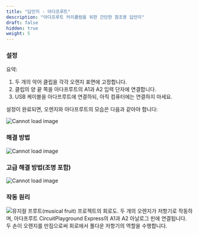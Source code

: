 ```yaml
---
title: "답안지 - 아다프루트"
description: "아다프루트 커리큘럼을 위한 간단한 참조용 답안지"
draft: false
hidden: true
weight: 5
---
```


### 설정
요약:
1. 두 개의 악어 클립을 각각 오렌지 표면에 고정합니다. 
2. 클립의 양 끝 쪽을 아다프루트의 A1과 A2 입력 단자에 연결합니다.
3. USB 케이블을 아다프루트에 연결하되, 아직 컴퓨터에는 연결하지 마세요.

설정이 완료되면, 오렌지와 아다프루트의 모습은 다음과 같아야 합니다:

![Cannot load image](../img/setupOverview.png?classes=border,shadow)

### 해결 방법
![Cannot load image](../img/adafruit-basic-solution.png?classes=border,shadow)

### 고급 해결 방법(조명 포함)
![Cannot load image](../img/adafruit-complex-solution.png?classes=border,shadow)

### 작동 원리
![뮤지컬 프루트(musical fruit) 프로젝트의 회로도. 두 개의 오렌지가 저항기로 작동하며, 아다프루트 CircuitPlayground Express의 A1과 A2 아날로그 핀에 연결됩니다. 두 손이 오렌지를 만짐으로써 회로에서 풀다운 저항기의 역할을 수행합니다.](../img/musicalFruitDiagram.png?classes=border,shadow)
